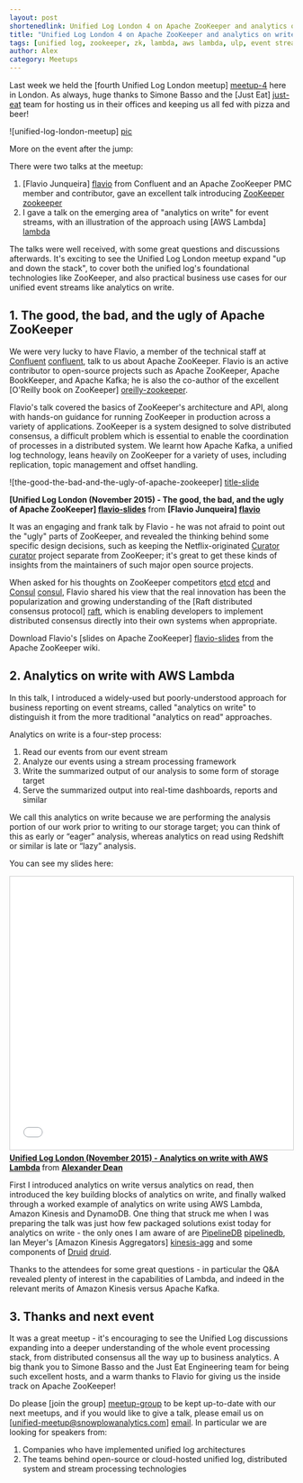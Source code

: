 ```yaml
---
layout: post
shortenedlink: Unified Log London 4 on Apache ZooKeeper and analytics on write with AWS Lambda
title: "Unified Log London 4 on Apache ZooKeeper and analytics on write with AWS Lambda"
tags: [unified log, zookeeper, zk, lambda, aws lambda, ulp, event streams]
author: Alex
category: Meetups
---
```


Last week we held the [fourth Unified Log London meetup] [meetup-4] here in London. As always, huge thanks to Simone Basso and the [Just Eat] [just-eat] team for hosting us in their offices and keeping us all fed with pizza and beer!

![unified-log-london-meetup] [pic]

More on the event after the jump:

<!--more-->

There were two talks at the meetup:

1. [Flavio Junqueira] [flavio] from Confluent and an Apache ZooKeeper PMC member and contributor, gave an excellent talk introducing [ZooKeeper] [zookeeper]
2. I gave a talk on the emerging area of "analytics on write" for event streams, with an illustration of the approach using [AWS Lambda] [lambda]

The talks were well received, with some great questions and discussions afterwards. It's exciting to see the Unified Log London meetup expand "up and down the stack", to cover both the unified log's foundational technologies like ZooKeeper, and also practical business use cases for our unified event streams like analytics on write.

<div class="html">
<h2>1. The good, the bad, and the ugly of Apache ZooKeeper</h2>
</div>

We were very lucky to have Flavio, a member of the technical staff at [Confluent] [confluent], talk to us about Apache ZooKeeper. Flavio is an active contributor to open-source projects such as Apache ZooKeeper, Apache BookKeeper, and Apache Kafka; he is also the co-author of the excellent [O'Reilly book on ZooKeeper] [oreilly-zookeeper].

Flavio's talk covered the basics of ZooKeeper's architecture and API, along with hands-on guidance for running ZooKeeper in production across a variety of applications. ZooKeeper is a system designed to solve distributed consensus, a difficult problem which is essential to enable the coordination of processes in a distributed system. We learnt how Apache Kafka, a unified log technology, leans heavily on ZooKeeper for a variety of uses, including replication, topic management and offset handling.

![the-good-the-bad-and-the-ugly-of-apache-zookeeper] [title-slide]

**[Unified Log London (November 2015) - The good, the bad, and the ugly of Apache ZooKeeper] [flavio-slides]** from **[Flavio Junqueira] [flavio]**

It was an engaging and frank talk by Flavio - he was not afraid to point out the "ugly" parts of ZooKeeper, and revealed the thinking behind some specific design decisions, such as keeping the Netflix-originated [Curator] [curator] project separate from ZooKeeper; it's great to get these kinds of insights from the maintainers of such major open source projects.

When asked for his thoughts on ZooKeeper competitors [etcd] [etcd] and [Consul] [consul], Flavio shared his view that the real innovation has been the popularization and growing understanding of the [Raft distributed consensus protocol] [raft], which is enabling developers to implement distributed consensus directly into their own systems when appropriate.

Download Flavio's [slides on Apache ZooKeeper] [flavio-slides] from the Apache ZooKeeper wiki.

<div class="html">
<h2>2. Analytics on write with AWS Lambda</h2>
</div>

In this talk, I introduced a widely-used but poorly-understood approach for business reporting on event streams, called "analytics on write" to distinguish it from the more traditional "analytics on read" approaches.

Analytics on write is a four-step process:

1.  Read our events from our event stream
2.  Analyze our events using a stream processing framework
3.  Write the summarized output of our analysis to some form of storage target
4.  Serve the summarized output into real-time dashboards, reports and similar

We call this analytics on write because we are performing the analysis portion of our work prior to writing to our storage target; you can think of this as early or “eager” analysis, whereas analytics on read using Redshift or similar is late or “lazy” analysis.

You can see my slides here:

<iframe src="//www.slideshare.net/slideshow/embed_code/key/2JHbUqRYwELLc1" width="595" height="485" frameborder="0" marginwidth="0" marginheight="0" scrolling="no" style="border:1px solid #CCC; border-width:1px; margin-bottom:5px; max-width: 100%;" allowfullscreen> </iframe> <div style="margin-bottom:5px"> <strong> <a href="//www.slideshare.net/alexanderdean/unified-log-london-analytics-on-write-with-aws-lambda" title="Unified Log London (November 2015) - Analytics on write with AWS Lambda" target="_blank">Unified Log London (November 2015) - Analytics on write with AWS Lambda</a> </strong> from <strong><a href="//www.slideshare.net/alexanderdean" target="_blank">Alexander Dean</a></strong> </div>

First I introduced analytics on write versus analytics on read, then introduced the key building blocks of analytics on write, and finally walked through a worked example of analytics on write using AWS Lambda, Amazon Kinesis and DynamoDB. One thing that struck me when I was preparing the talk was just how few packaged solutions exist today for analytics on write - the only ones I am aware of are [PipelineDB] [pipelinedb], Ian Meyer's [Amazon Kinesis Aggregators] [kinesis-agg] and some components of [Druid] [druid].

Thanks to the attendees for some great questions - in particular the Q&A revealed plenty of interest in the capabilities of Lambda, and indeed in the relevant merits of Amazon Kinesis versus Apache Kafka.

<div class="html">
<h2>3. Thanks and next event</h2>
</div>

It was a great meetup - it's encouraging to see the Unified Log discussions expanding into a deeper understanding of the whole event processing stack, from distributed consensus all the way up to business analytics. A big thank you to Simone Basso and the Just Eat Engineering team for being such excellent hosts, and a warm thanks to Flavio for giving us the inside track on Apache ZooKeeper!

Do please [join the group] [meetup-group] to be kept up-to-date with our next meetups, and if you would like to give a talk, please email us on [unified-meetup@snowplowanalytics.com] [email]. In particular we are looking for speakers from:

1. Companies who have implemented unified log architectures
2. The teams behind open-source or cloud-hosted unified log, distributed system and stream processing technologies

[meetup-group]: http://www.meetup.com/unified-log-london/
[meetup-4]: http://www.meetup.com/unified-log-london/events/226174605/
[just-eat]: http://www.just-eat.co.uk/
[pic]: /assets/img/blog/2015/11/flavio-zookeeper-meetup.jpg

[flavio]: https://twitter.com/fpjunqueira
[flavio-slides]: https://cwiki.apache.org/confluence/download/attachments/24193445/unified-log-zk-nov15.pdf
[title-slide]: /assets/img/blog/2015/11/flavio-zookeeper-title-slide.png

[zookeeper]: https://zookeeper.apache.org/
[oreilly-zookeeper]: http://shop.oreilly.com/product/0636920028901.do
[curator]: http://curator.apache.org/
[etcd]: https://github.com/coreos/etcd
[consul]: https://www.consul.io/
[raft]: https://raft.github.io/

[confluent]: http://www.confluent.io/

[pipelinedb]: https://www.pipelinedb.com/
[kinesis-agg]: https://github.com/awslabs/amazon-kinesis-aggregators
[druid]: http://druid.io/

[lambda]: http://aws.amazon.com/lambda/

[email]: mailto:unified-ug@snowplowanalytics.com
